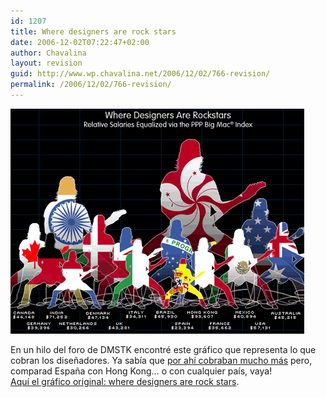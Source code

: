 ```yaml
---
id: 1207
title: Where designers are rock stars
date: 2006-12-02T07:22:47+02:00
author: Chavalina
layout: revision
guid: http://www.wp.chavalina.net/2006/12/02/766-revision/
permalink: /2006/12/02/766-revision/
---
```

<img class="imgizqda" src="/imagenes/fotos/designers-rock-stars.jpg" alt="Representación gráfica comparativa de lo que cobran los dise&ntilde;adores en distintos países del mundo" /> 

En un hilo del foro de DMSTK encontré este gráfico que representa lo que cobran los dise&ntilde;adores. Ya sabía que <a href="http://chavalina.net/comentar.php?idpost=750" target="_blank">por ahí cobraban mucho más</a> pero, comparad Espa&ntilde;a con Hong Kong… o con cualquier país, vaya!  
<a href="http://www.coroflot.com/community/global_design_rockstas.asp" target="_blank">Aquí el gráfico original: where designers are rock stars</a>.